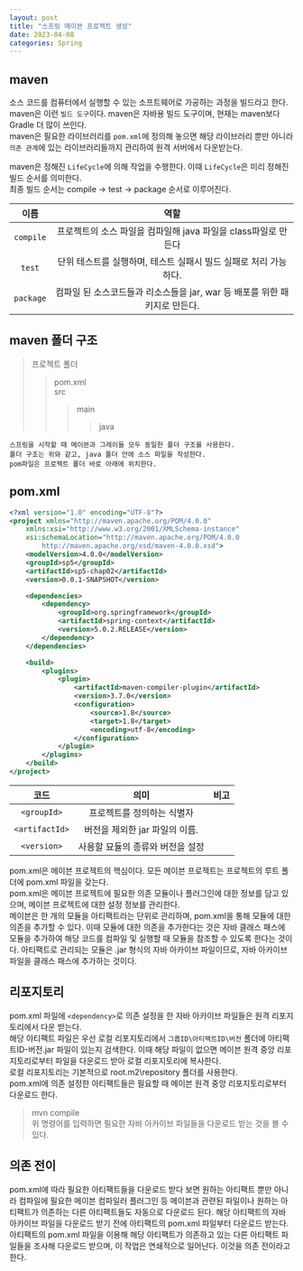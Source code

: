 ```yaml
---
layout: post
title: "스프링 메이븐 프로젝트 생성"
date: 2023-04-08
categories: Spring
---
```


## maven
소스 코드를 컴퓨터에서 실행할 수 있는 소프트웨어로 가공하는 과정을 빌드라고 한다. maven은 이런 `빌드 도구`이다.
maven은 자바용 빌드 도구이며, 현재는 maven보다 Gradle 더 많이 쓰인다.  
maven은 필요한 라이브러리를 `pom.xml`에 정의해 놓으면 해당 라이브러리 뿐만 아니라 `의존 관계`에 있는 라이브러리들까지 관리하여 원격 서버에서 다운받는다.

maven은 정해진 `LifeCycle`에 의해 작업을 수행한다. 이때 `LifeCycle`은 미리 정해진 빌드 순서를 의미한다.  
최종 빌드 순서는 compile -> test -> package 순서로 이루어진다.

이름 | 역할
:---:|:---:
`compile` | 프로젝트의 소스 파일을 컴파일해 java 파일을 class파일로 만든다
`test` | 단위 테스트를 실행하며, 테스트 실패시 빌드 실패로 처리 가능하다.
`package` | 컴파일 된 소스코드들과 리소스들을 jar, war 등 배포를 위한 패키지로 만든다.

## maven 폴더 구조
> 프로젝트 폴더
> > pom.xml  
> > src
> > > main
> > > > java  

```
스프링을 시작할 때 메이븐과 그레이들 모두 동일한 폴더 구조를 사용한다.
폴더 구조는 위와 같고, java 폴더 안에 소스 파일을 작성한다.
pom파일은 프로젝트 폴더 바로 아래에 위치한다.
```

## pom.xml
```xml
<?xml version="1.0" encoding="UTF-8"?>
<project xmlns="http://maven.apache.org/POM/4.0.0"
	xmlns:xsi="http://www.w3.org/2001/XMLSchema-instance"
	xsi:schemaLocation="http://maven.apache.org/POM/4.0.0 
		http://maven.apache.org/xsd/maven-4.0.0.xsd">
	<modelVersion>4.0.0</modelVersion>
	<groupId>sp5</groupId>
	<artifactId>sp5-chap02</artifactId>
	<version>0.0.1-SNAPSHOT</version>

	<dependencies>
		<dependency>
			<groupId>org.springframework</groupId>
			<artifactId>spring-context</artifactId>
			<version>5.0.2.RELEASE</version>
		</dependency>
	</dependencies>

	<build>
		<plugins>
			<plugin>
				<artifactId>maven-compiler-plugin</artifactId>
				<version>3.7.0</version>
				<configuration>
					<source>1.8</source>
					<target>1.8</target>
					<encoding>utf-8</encoding>
				</configuration>
			</plugin>
		</plugins>
	</build>
</project>
```
코드 | 의미 | 비고
:---:|:---:|:---:
`<groupId>` | 프로젝트를 정의하는 식별자
`<artifactId>` | 버전을 제외한 jar 파일의 이름.  
`<version>` | 사용할 묘듈의 종류와 버전을 설정 

pom.xml은 메이븐 프로젝트의 핵심이다. 모든 메이븐 프로젝트는 프로젝트의 루트 폴더에 pom.xml 파일을 갖는다.  
pom.xml은 메이븐 프로젝트에 필요한 의존 모듈이나 플러그인에 대한 정보를 담고 있으며, 메이븐 프로젝트에 대한 설정 정보를 관리한다.  
메이븐은 한 개의 모듈을 아티팩트라는 단위로 관리하며, pom.xml을 통해 모듈에 대한 의존을 추가할 수 있다. 이때 모듈에 대한 의존을 추가한다는 것은 자바 클래스 패스에 모듈을 추가하여 해당 코드를 컴파일 및 실행할 때 모듈을 참조할 수 있도록 한다는 것이다. 아티팩트로 관리되는 모듈은 .jar 형식의 자바 아카이브 파일이므로, 자바 아카이브 파일을 클래스 패스에 추가하는 것이다.

## 리포지토리
pom.xml 파일에 `<dependency>`로 의존 설정을 한 자바 아카이브 파일들은 원격 리포지토리에서 다운 받는다.  
해당 아티팩트 파일은 우선 로컬 리포지토리에서 `그룹ID\아티팩트ID\버전` 폴더에 아티팩트ID-버전.jar 파일이 있는지 검색한다. 이때 해당 파일이 없으면 메이븐 원격 중앙 리포지토리로부터 파일을 다운로드 받아 로컬 리포지토리에 복사한다.  
로컬 리포지토리는 기본적으로 root\.m2\repository 폴더를 사용한다.  
pom.xml에 의존 설정한 아티팩트들은 필요할 때 메이븐 원격 중앙 리포지토리로부터 다운로드 한다.  
> mvn compile  
위 명령어를 입력하면 필요한 자바 아카이브 파일들을 다운로드 받는 것을 볼 수 있다.

## 의존 전이
pom.xml에 따라 필요한 아티팩트들을 다운로드 받다 보면 원하는 아티팩트 뿐만 아니라 컴파일에 필요한 메이븐 컴파일러 플러그인 등 메이븐과 관련된 파일이나 원하는 아티팩트가 의존하는 다른 아티팩트들도 자동으로 다운로드 된다. 해당 아티팩트의 자바 아카이브 파일을 다운로드 받기 전에 아티팩트의 pom.xml 파일부터 다운로드 받는다. 아티팩트의 pom.xml 파일을 이용해 해당 아티팩트가 의존하고 있는 다른 아티팩트 파일들을 조사해 다운로드 받으며, 이 작업은 연쇄적으로 일어난다. 이것을 의존 전이라고 한다.
